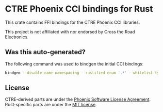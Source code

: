 # CTRE Phoenix CCI bindings for Rust
This crate contains FFI bindings for the CTRE Phoenix CCI libraries.

This project is not affiliated with nor endorsed by Cross the Road Electronics.

## Was this auto-generated?
The following command was used to bindgen the initial CCI bindings:
```bash
bindgen --disable-name-namespacing --rustified-enum '.*' --whitelist-type 'ctre::phoenix::.*' --whitelist-function 'c_.*' wrapper.hpp -- -std=c++11 -I $PHOENIX_ROOT/libraries/driver/include
```

## License
CTRE-derived parts are under the [Phoenix Software License Agreement](LICENSE).
Rust-specific parts are under the [MIT license](LICENSE-MIT).
